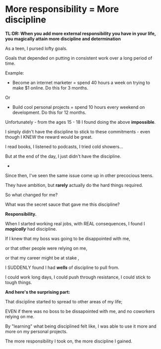 # More responsibility = More discipline	

**TL:DR: When you add more external responsibility you have in your life, you magically attain more discipline and determination**  

As a teen, I pursed lofty goals.

Goals that depended on putting in consistent work over a long period of time.

Example:

* Become an internet marketer = spend 40 hours a week on trying to make $1 online. Do this for 3 months. 

Or 

* Build cool personal projects = spend 10 hours every weekend on development. Do this for 12 months.

Unfortunately - from the ages 15 - 18 I found doing the above **impossible**.

I simply didn't have the discipline to stick to these commitments - even though I KNEW the reward would be great.

I read books, I listened to podcasts, I tried cold showers...

But at the end of the day, I just didn't have the discipline. 

-

Since then, I've seen the same issue come up in other precocious teens. 

They have ambition, but **rarely** actually do the hard things required.

So what changed for me?

What was the secret sauce that gave me this discipline?

**Responsibility.**

When I started working real jobs, with REAL consequences, I found I ***magically*** had discipline.

If I knew that my boss was going to be disappointed with me, 

or that other people were relying on me,

or that my career might be at stake ,

I SUDDENLY found I had ***wells*** of discipline to pull from.

I could work long days, I could push through resistance, I could stick to tough things.

**And here's the surprising part:**

That discipline started to spread to other areas of my life;

EVEN if there was no boss to be dissapointed with me, and no coworkers relying on me.

By "learning" what being disciplined felt like, I was able to use it more and more on my personal projects.

The more responsibility I took on, the more discipline I gained. 